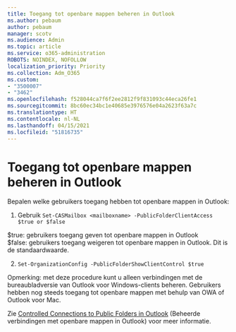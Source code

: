 ```yaml
---
title: Toegang tot openbare mappen beheren in Outlook
ms.author: pebaum
author: pebaum
manager: scotv
ms.audience: Admin
ms.topic: article
ms.service: o365-administration
ROBOTS: NOINDEX, NOFOLLOW
localization_priority: Priority
ms.collection: Adm_O365
ms.custom:
- "3500007"
- "3462"
ms.openlocfilehash: f528044ca7f6f2ee2812f9f831093c44eca26fe1
ms.sourcegitcommit: 8bc60ec34bc1e40685e3976576e04a2623f63a7c
ms.translationtype: HT
ms.contentlocale: nl-NL
ms.lasthandoff: 04/15/2021
ms.locfileid: "51816735"
---
```

# <a name="control-access-to-public-folders-using-outlook"></a>Toegang tot openbare mappen beheren in Outlook

Bepalen welke gebruikers toegang hebben tot openbare mappen in Outlook:

1. Gebruik `Set-CASMailbox <mailboxname> -PublicFolderClientAccess $true or $false`

$true: gebruikers toegang geven tot openbare mappen in Outlook  
$false: gebruikers toegang weigeren tot openbare mappen in Outlook. Dit is de standaardwaarde.  

2. `Set-OrganizationConfig -PublicFolderShowClientControl $true`

Opmerking: met deze procedure kunt u alleen verbindingen met de bureaubladversie van Outlook voor Windows-clients beheren. Gebruikers hebben nog steeds toegang tot openbare mappen met behulp van OWA of Outlook voor Mac.

Zie [Controlled Connections to Public Folders in Outlook](https://aka.ms/controlpf) (Beheerde verbindingen met openbare mappen in Outlook) voor meer informatie.

